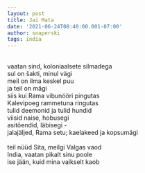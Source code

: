 ```yaml
---
layout: post
title: Jai Mata
date: '2021-06-24T08:40:00.001-07:00'
author: snaperski
tags: india
---
```

<br/>
vaatan sind, koloniaalsete silmadega<br/>
sul on šakti, minul vägi<br/> 
meil on ilma keskel puu<br/> 
ja teil on mägi<br/>
siis kui Rama vibunööri pingutas<br/>
Kalevipoeg rammetuna ringutas<br/>
tulid deemonid ja tulid hundid<br/>
viisid naise, hobusegi<br/>
asitõendid, läbisegi - <br/>
jalajäljed, Rama setu; kaelakeed ja kopsumägi<br/>
<br/>
teil nüüd Sita, meilgi Valgas vaod<br/>
India, vaatan pikalt sinu poole<br/>
ise jään, kuid mina vaikselt kaob<br/>
